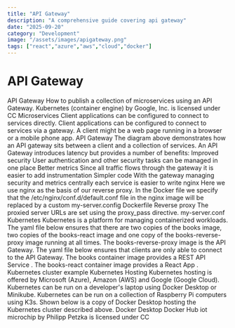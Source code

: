 ```yaml
---
title: "API Gateway"
description: "A comprehensive guide covering api gateway"
date: "2025-09-20"
category: "Development"
image: "/assets/images/apigateway.png"
tags: ["react","azure","aws","cloud","docker"]
---
```


# API Gateway

API Gateway How to publish a collection of microservices using an API Gateway. Kubernetes (container engine) by Google, Inc. is licensed under CC Microservices Client applications can be configured to connect to services directly. Client applications can be configured to connect to services via a gateway. A client might be a web page running in a browser or a mobile phone app. API Gateway The diagram above demonstrates how an API gateway sits between a client and a collection of services. An API Gateway introduces latency but provides a number of benefits: Improved security User authentication and other security tasks can be managed in one place Better metrics Since all traffic flows through the gateway it is easier to add instrumentation Simpler code With the gateway managing security and metrics centrally each service is easier to write nginx Here we use nginx as the basis of our reverse proxy. In the Docker file we specify that the /etc/nginx/conf.d/default.conf file in the nginx image will be replaced by a custom my-server.config Dockerfile Reverse proxy The proxied server URLs are set using the proxy_pass directive. my-server.conf Kubernetes Kubernetes is a platform for managing containerized workloads. The yaml file below ensures that there are two copies of the books image, two copies of the books-react image and one copy of the books-reverse-proxy image running at all times. The books-reverse-proxy image is the API Gateway. The yaml file below ensures that clients are only able to connect to the API Gateway. The books container image provides a REST API Service . The books-react container image provides a React App . Kubernetes cluster example Kubernetes Hosting Kubernetes hosting is offered by Microsoft (Azure), Amazon (AWS) and Google (Google Cloud). Kubernetes can be run on a developer's laptop using Docker Desktop or Minikube. Kubernetes can be run on a collection of Raspberry Pi computers using K3s. Shown below is a copy of Docker Desktop hosting the Kubernetes cluster described above. Docker Desktop Docker Hub iot microchip by Philipp Petzka is licensed under CC
